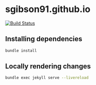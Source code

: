 # sgibson91.github.io

[![Build Status](https://travis-ci.org/sgibson91/sgibson91.github.io.svg?branch=master)](https://travis-ci.org/sgibson91/sgibson91.github.io)

## Installing dependencies

```bash
bundle install
```

## Locally rendering changes

```bash
bundle exec jekyll serve --livereload
```
